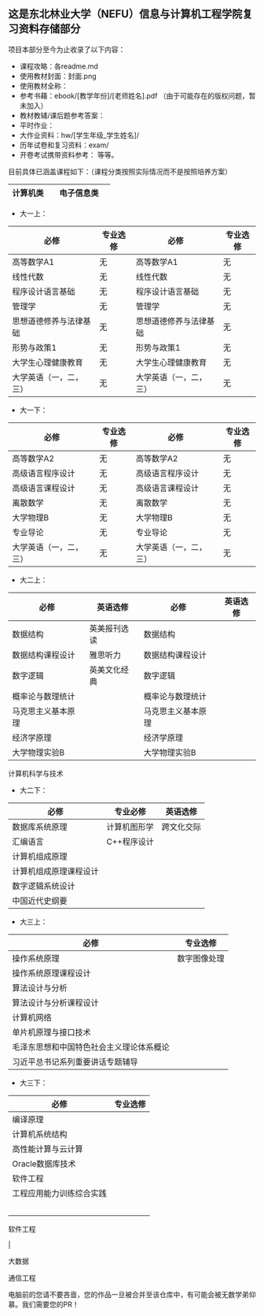 ## 这是东北林业大学（NEFU）信息与计算机工程学院复习资料存储部分


项目本部分至今为止收录了以下内容：

- 课程攻略：各readme.md
- 使用教材封面：封面.png
- 使用教材全称：
- 参考书藉：ebook/[教学年份]/[老师姓名].pdf （由于可能存在的版权问题，暂未加入）
- 教材教辅/课后题参考答案：
- 平时作业：
- 大作业资料：hw/[学生年级_学生姓名]/
- 历年试卷和复习资料：exam/
- 开卷考试携带资料参考：
等等。

目前具体已涵盖课程如下：（课程分类按照实际情况而不是按照培养方案）

| 计算机类               |                | 电子信息类             |                | 
| ---------------------- | -------------- | ---------------------- | -------------- |

- 大一上：

| 必修                   | 专业选修       | 必修                   | 专业选修       | 
| ---------------------- | -------------- | ---------------------- | -------------- |
| 高等数学A1             | 无             | 高等数学A1             | 无             |
| 线性代数               | 无             | 线性代数               | 无             |
| 程序设计语言基础       | 无             | 程序设计语言基础       | 无             |
| 管理学                 | 无             | 管理学                 | 无             |
| 思想道德修养与法律基础 | 无             | 思想道德修养与法律基础 | 无             |
| 形势与政策1            | 无             | 形势与政策1            | 无             |
| 大学生心理健康教育     | 无             | 大学生心理健康教育     | 无             |
| 大学英语（一，二，三） | 无             | 大学英语（一，二，三） | 无             |

- 大一下：                             

| 必修                   | 专业选修       | 必修                   | 专业选修       |
| ---------------------- | -------------- | ---------------------- | -------------- |
| 高等数学A2             | 无             | 高等数学A2             | 无             |
| 高级语言程序设计       | 无             | 高级语言程序设计       | 无             |
| 高级语言课程设计       | 无             | 高级语言课程设计       | 无             |
| 离散数学               | 无             | 离散数学               | 无             |
| 大学物理B              | 无             | 大学物理B              | 无             |        
| 专业导论               | 无             | 专业导论               | 无             |
| 大学英语（一，二，三） | 无             | 大学英语（一，二，三） | 无             |

- 大二上：                                 

| 必修                   | 英语选修       | 必修                   | 英语选修       |
| ---------------------- | -------------- | ---------------------- | -------------- |
| 数据结构               | 英美报刊选读   | 数据结构               |                |
| 数据结构课程设计       | 雅思听力       | 数据结构课程设计       |                |
| 数字逻辑               | 英美文化经典   | 数字逻辑               |                |
| 概率论与数理统计       |                | 概率论与数理统计       |                |
| 马克思主义基本原理     |                | 马克思主义基本原理     |                |
| 经济学原理             |                | 经济学原理             |                |
| 大学物理实验B          |                | 大学物理实验B          |                |

计算机科学与技术

- 大二下：

| 必修                   | 专业必修       | 英语选修         |
| ---------------------- | -------------- | ---------------- |
| 数据库系统原理         | 计算机图形学   | 跨文化交际       |
| 汇编语言               | C++程序设计    |                  |
| 计算机组成原理         |                |                  |
| 计算机组成原理课程设计 |                |                  |
| 数字逻辑系统设计       |                |                  |
| 中国近代史纲要         |                |                  |

- 大三上：

| 必修                   | 专业选修       |
| ---------------------- | -------------- |
| 操作系统原理           | 数字图像处理   |
| 操作系统原理课程设计   |                |
| 算法设计与分析         |                |
| 算法设计与分析课程设计 |                |
| 计算机网络             |                |
| 单片机原理与接口技术   |                |
| 毛泽东思想和中国特色社会主义理论体系概论|
| 习近平总书记系列重要讲话专题辅导        |

- 大三下：

| 必修                   | 专业选修       |
| ---------------------- | -------------- |
| 编译原理               |                |
| 计算机系统结构         |                |
| 高性能计算与云计算     |                |
| Oracle数据库技术       |                |
| 软件工程               |                |
| 工程应用能力训练综合实践|                |                        |
|                |    |
|                |       |
|                |     |
|                |  |
|                |     |

软件工程

|

大数据



通信工程






电脑前的您请不要吝啬，您的作品一旦被合并至该仓库中，有可能会被无数学弟仰慕。我们需要您的PR！

